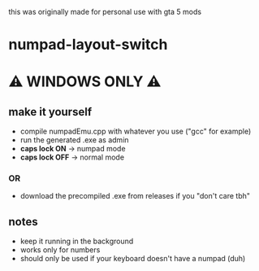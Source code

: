 this was originally made for personal use with gta 5 mods

# numpad-layout-switch
# ⚠ WINDOWS ONLY ⚠
## make it yourself
- compile numpadEmu.cpp with whatever you use ("gcc" for example)
- run the generated .exe as admin 
- **caps lock ON** → numpad mode  
- **caps lock OFF** → normal mode
### OR
- download the precompiled .exe from releases if you "don't care tbh"

## notes
- keep it running in the background
- works only for numbers
- should only be used if your keyboard doesn't have a numpad (duh)

